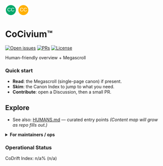 [![CoCivium™ Control Room](https://raw.githubusercontent.com/rickballard/CoCache/main/docs/assets/brand/cocivium_logo_green_tm.svg)](https://github.com/rickballard/CoCache/blob/main/docs/CONSOLE.md)
[![Giant Metrics Index](https://raw.githubusercontent.com/rickballard/CoCache/main/docs/assets/brand/cocivium_logo_amber_tm.svg)](https://github.com/rickballard/CoCache/blob/main/docs/METRICS_INDEX.md)
# CoCivium™



[![Open issues](https://img.shields.io/github/issues/rickballard/CoCivium)](../../issues) [![PRs](https://img.shields.io/github/issues-pr/rickballard/CoCivium)](../../pulls) [![License](https://img.shields.io/github/license/rickballard/CoCivium)](./LICENSE)

Human-friendly overview + Megascroll

### Quick start
- **Read**: the Megascroll (single-page canon) if present.
- **Skim**: the Canon Index to jump to what you need.
- **Contribute**: open a Discussion, then a small PR.

## Explore
- See also: [HUMANS.md](docs/HUMANS.md) — curated entry points
_(Content map will grow as repo fills out.)_

<details>
<summary><b>For maintainers / ops</b></summary>

- Scripts live under ops/ and .github/.
- Seed-kit: see CoCache → ops/kits/Build-CoSuiteSeedKit.ps1.

</details>

<!-- BEGIN: STATUS -->
### Operational Status
CoDrift Index: n/a% (n/a)
<!-- END: STATUS -->

